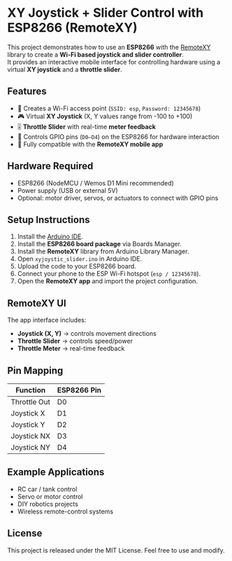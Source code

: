 # XY Joystick + Slider Control with ESP8266 (RemoteXY)

This project demonstrates how to use an **ESP8266** with the [RemoteXY](https://remotexy.com/) library to create a **Wi-Fi based joystick and slider controller**.  
It provides an interactive mobile interface for controlling hardware using a virtual **XY joystick** and a **throttle slider**.

## Features
- 📡 Creates a Wi-Fi access point (`SSID: esp`, `Password: 12345678`)  
- 🎮 Virtual **XY Joystick** (X, Y values range from -100 to +100)  
- 🎚️ **Throttle Slider** with real-time **meter feedback**  
- 🔌 Controls GPIO pins (`D0–D4`) on the ESP8266 for hardware interaction  
- 📱 Fully compatible with the **RemoteXY mobile app**  

## Hardware Required
- ESP8266 (NodeMCU / Wemos D1 Mini recommended)  
- Power supply (USB or external 5V)  
- Optional: motor driver, servos, or actuators to connect with GPIO pins  

## Setup Instructions
1. Install the [Arduino IDE](https://www.arduino.cc/en/software).  
2. Install the **ESP8266 board package** via Boards Manager.  
3. Install the **RemoteXY** library from Arduino Library Manager.  
4. Open `xyjoystic_slider.ino` in Arduino IDE.  
5. Upload the code to your ESP8266 board.  
6. Connect your phone to the ESP Wi-Fi hotspot (`esp / 12345678`).  
7. Open the **RemoteXY app** and import the project configuration.  

## RemoteXY UI
The app interface includes:
- **Joystick (X, Y)** → controls movement directions  
- **Throttle Slider** → controls speed/power  
- **Throttle Meter** → real-time feedback  

## Pin Mapping
| Function       | ESP8266 Pin |
|----------------|-------------|
| Throttle Out   | D0          |
| Joystick X     | D1          |
| Joystick Y     | D2          |
| Joystick NX    | D3          |
| Joystick NY    | D4          |

## Example Applications
- RC car / tank control  
- Servo or motor control  
- DIY robotics projects  
- Wireless remote-control systems  

## License
This project is released under the MIT License. Feel free to use and modify.

